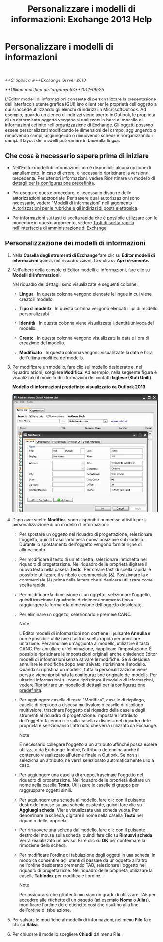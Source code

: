 ﻿---
title: 'Personalizzare i modelli di informazioni: Exchange 2013 Help'
TOCTitle: Personalizzare i modelli di informazioni
ms:assetid: b4beeedd-e46f-442e-844a-e8575f95dca0
ms:mtpsurl: https://technet.microsoft.com/it-it/library/ms.exch.toolbox.detailstemplate(v=EXCHG.150)
ms:contentKeyID: 50481482
ms.date: 05/22/2018
mtps_version: v=EXCHG.150
ms.translationtype: MT
---

# Personalizzare i modelli di informazioni

 

_**Si applica a:**Exchange Server 2013_

_**Ultima modifica dell'argomento:**2012-09-25_

L'Editor modelli di informazioni consente di personalizzare la presentazione dell'interfaccia utente grafica (GUI) lato client per le proprietà dell'oggetto a cui si accede utilizzando gli elenchi di indirizzi in MicrosoftOutlook. Ad esempio, quando un elenco di indirizzi viene aperto in Outlook, le proprietà di un determinato oggetto vengono visualizzate in base al modello di informazioni definito nell'organizzazione di Exchange. Gli oggetti possono essere personalizzati modificando le dimensioni del campo, aggiungendo o rimuovendo campi, aggiungendo o rimuovendo schede e riorganizzando i campi. Il layout dei modelli può variare in base alla lingua.

## Che cosa è necessario sapere prima di iniziare

  - Nell'Editor modelli di informazioni non è disponibile alcuna opzione di annullamento. In caso di errore, è necessario ripristinare la versione precedente. Per ulteriori informazioni, vedere [Ripristinare un modello di dettagli per la configurazione predefinita](restore-a-details-template-to-the-default-configuration-exchange-2013-help.md).

  - Per eseguire queste procedure, è necessario disporre delle autorizzazioni appropriate. Per sapere quali autorizzazioni sono necessarie, vedere "Modelli di informazioni" nell'argomento [Autorizzazioni per le rubriche e gli indirizzi di posta elettronica](email-address-and-address-book-permissions-exchange-2013-help.md).

  - Per informazioni sui tasti di scelta rapida che è possibile utilizzare con le procedure in questo argomento, vedere [Tasti di scelta rapida nell'interfaccia di amministrazione di Exchange](keyboard-shortcuts-in-the-exchange-admin-center-exchange-online-protection-help.md).

## Personalizzazione dei modelli di informazioni

1.  Nella **Casella degli strumenti di Exchange** fare clic su **Editor modelli di informazioni** quindi, nel riquadro azioni, fare clic su **Apri strumento**.

2.  Nell'albero della console di Editor modelli di informazioni, fare clic su **Modelli di informazioni**.
    
    Nel riquadro dei dettagli sono visualizzate le seguenti colonne:
    
      - **Lingua**   In questa colonna vengono elencate le lingue in cui viene creato il modello.
    
      - **Tipo di modello**   In questa colonna vengono elencati i tipi di modello personalizzabili.
    
      - **Identità**   In questa colonna viene visualizzata l'identità univoca del modello.
    
      - **Creato**   In questa colonna vengono visualizzate la data e l'ora di creazione del modello.
    
      - **Modificato**   In questa colonna vengono visualizzate la data e l'ora dell'ultima modifica del modello.

3.  Per modificare un modello, fare clic sul modello desiderato e, nel riquadro azioni, scegliere **Modifica**. Ad esempio, nella seguente figura è visualizzato il modello di informazioni dei contatti **Inglese (Stati Uniti)**.
    
    **Modello di informazioni predefinito visualizzato da Outlook 2013**
    
    ![Modello predefinito di informazioni in Outlook 2007](images/JJ673049.a0af8aca-663d-4702-ab2f-9a342f481cdf(EXCHG.150).gif "Modello predefinito di informazioni in Outlook 2007")  

4.  Dopo aver scelto **Modifica**, sono disponibili numerose attività per la personalizzazione di un modello di informazioni:
    
      - Per spostare un oggetto nel riquadro di progettazione, selezionare l'oggetto, quindi trascinarlo nella nuova posizione sul modello. Durante lo spostamento dell'oggetto vengono fornite righe di allineamento.
    
      - Per modificare il testo di un'etichetta, selezionare l'etichetta nel riquadro di progettazione. Nel riquadro delle proprietà digitare il nuovo testo nella casella **Testo**. Per creare tasti di scelta rapida, è possibile utilizzare il simbolo e commerciale (&). Posizionare la e commerciale (&) prima della lettera che si desidera utilizzare come scelta rapida.
    
      - Per modificare la dimensione di un oggetto, selezionare l'oggetto, quindi trascinare i quadratini di ridimensionamento fino a raggiungere la forma e la dimensione dell'oggetto desiderate.
    
      - Per eliminare un oggetto, selezionarlo e premere CANC.
        

        > [!NOTE]
        > L'Editor modelli di informazioni non contiene il pulsante <STRONG>Annulla</STRONG> e non è possibile utilizzare i tasti di scelta rapida per annullare un'azione. Per annullare un'aggiunta al modello, utilizzare il tasto CANC. Per annullare un'eliminazione, riapplicare l'impostazione. È possibile ripristinare le impostazioni originali anche chiudendo Editor modelli di informazioni senza salvare le modifiche. Se si desidera annullare le modifiche dopo aver salvato, ripristinare il modello. Quando si ripristina un modello, tutta la personalizzazione viene persa e viene ripristinata la configurazione originale del modello. Per ulteriori informazioni su come ripristinare il modello di informazioni, vedere <A href="restore-a-details-template-to-the-default-configuration-exchange-2013-help.md">Ripristinare un modello di dettagli per la configurazione predefinita</A>.

    
      - Per aggiungere caselle di testo "Modifica", caselle di riepilogo, caselle di riepilogo a discesa multivalore o caselle di riepilogo multivalore, trascinare l'oggetto dal riquadro della casella degli strumenti al riquadro di progettazione. Impostare l'attributo dell'oggetto facendo clic sulla casella a discesa nel riquadro delle proprietà e selezionando l'attributo che verrà utilizzato da Exchange.
        

        > [!NOTE]
        > È necessario collegare l'oggetto a un attributo affinché possa essere utilizzato da Exchange. Inoltre, l'attributo determina anche il contenuto visualizzato all'utente finale in Outlook. Se non si seleziona un attributo, ne verrà selezionato automaticamente uno a caso.

    
      - Per aggiungere una casella di gruppo, trascinare l'oggetto nel riquadro di progettazione. Nel riquadro delle proprietà digitare un nome nella casella **Testo**. Utilizzare le caselle di gruppo per raggruppare oggetti simili.
    
      - Per aggiungere una scheda al modello, fare clic con il pulsante destro del mouse su una scheda esistente, quindi fare clic su **Aggiungi scheda**. Viene visualizzata una scheda vuota. Per denominare la scheda, digitare il nome nella casella **Testo** nel riquadro delle proprietà.
    
      - Per rimuovere una scheda dal modello, fare clic con il pulsante destro del mouse sulla scheda, quindi fare clic su **Rimuovi scheda**. Verrà visualizzato un avviso. Fare clic su **OK** per confermare la rimozione della scheda.
    
      - Per modificare l'ordine di tabulazione degli oggetti in una scheda, in modo da consentire agli utenti di passare da un oggetto all'altro nell'ordine desiderato premendo TAB, selezionare l'oggetto nel riquadro di progettazione. Nel riquadro delle proprietà, utilizzare la casella **TabIndex** per modificare l'ordine.
        

        > [!NOTE]
        > Per assicurarsi che gli utenti non siano in grado di utilizzare TAB per accedere alle etichette di un oggetto (ad esempio <STRONG>Nome</STRONG> o <STRONG>Alias</STRONG>), modificare l'ordine delle etichette così che risultino alla fine dell'ordine di tabulazione.



5.  Per salvare le modifiche al modello di informazioni, nel menu **File** fare clic su **Salva**.

6.  Per chiudere il modello scegliere **Chiudi** dal menu **File**.

